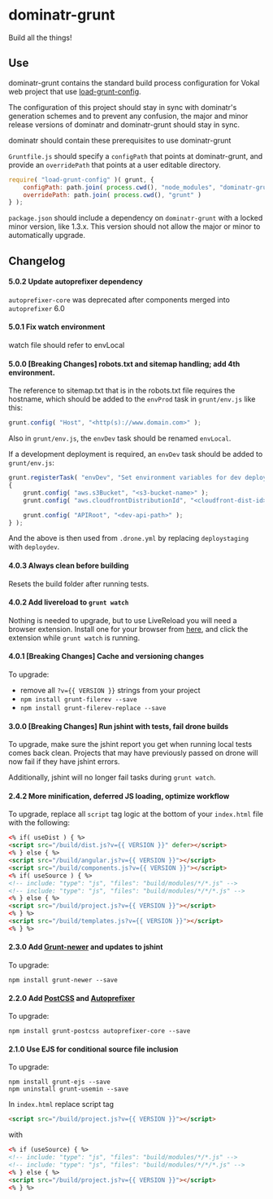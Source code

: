 # dominatr-grunt

Build all the things!

## Use

dominatr-grunt contains the standard build process configuration for Vokal web project that use [load-grunt-config](https://github.com/firstandthird/load-grunt-config).

The configuration of this project should stay in sync with dominatr's generation schemes and to prevent any confusion, the major and minor release versions of dominatr and dominatr-grunt should stay in sync.

dominatr should contain these prerequisites to use dominatr-grunt

`Gruntfile.js` should specify a `configPath` that points at dominatr-grunt, and provide an `overridePath` that points at a user editable directory.

```js
require( "load-grunt-config" )( grunt, {
    configPath: path.join( process.cwd(), "node_modules", "dominatr-grunt", "grunt" ),
    overridePath: path.join( process.cwd(), "grunt" )
} );
```

`package.json` should include a dependency on `dominatr-grunt` with a locked minor version, like 1.3.x. This version should not allow the major or minor to automatically upgrade.


## Changelog

#### 5.0.2 Update autoprefixer dependency

`autoprefixer-core` was deprecated after components merged into `autoprefixer` 6.0

#### 5.0.1 Fix watch environment

watch file should refer to envLocal

#### 5.0.0 [Breaking Changes] robots.txt and sitemap handling; add 4th environment.

The reference to sitemap.txt that is in the robots.txt file requires the hostname, which should be added to the `envProd` task in `grunt/env.js` like this:

```js
grunt.config( "Host", "<http(s)://www.domain.com>" );
```

Also in `grunt/env.js`, the `envDev` task should be renamed `envLocal`.

If a development deployment is required, an `envDev` task should be added to `grunt/env.js`:

```js
grunt.registerTask( "envDev", "Set environment variables for dev deployment", function ()
{
    grunt.config( "aws.s3Bucket", "<s3-bucket-name>" );
    grunt.config( "aws.cloudfrontDistributionId", "<cloudfront-dist-id>" );

    grunt.config( "APIRoot", "<dev-api-path>" );
} );
```

And the above is then used from `.drone.yml` by replacing `deploystaging` with `deploydev`.

#### 4.0.3 Always clean before building

Resets the build folder after running tests.

#### 4.0.2 Add livereload to `grunt watch`

Nothing is needed to upgrade, but to use LiveReload you will need a browser extension. Install one for your browser from [here](http://livereload.com/extensions/), and click the extension while `grunt watch` is running.

#### 4.0.1 [Breaking Changes] Cache and versioning changes

To upgrade:

- remove all `?v={{ VERSION }}` strings from your project
- `npm install grunt-filerev --save`
- `npm install grunt-filerev-replace --save`


#### 3.0.0 [Breaking Changes] Run jshint with tests, fail drone builds

To upgrade, make sure the jshint report you get when running local tests comes back clean.  Projects that may have previously passed on drone will now fail if they have jshint errors.

Additionally, jshint will no longer fail tasks during `grunt watch`.


#### 2.4.2 More minification, deferred JS loading, optimize workflow

To upgrade, replace all `script` tag logic at the bottom of your `index.html` file with the following:
```html
<% if( useDist ) { %>
<script src="/build/dist.js?v={{ VERSION }}" defer></script>
<% } else { %>
<script src="/build/angular.js?v={{ VERSION }}"></script>
<script src="/build/components.js?v={{ VERSION }}"></script>
<% if( useSource ) { %>
<!-- include: "type": "js", "files": "build/modules/*/*.js" -->
<!-- include: "type": "js", "files": "build/modules/*/*/*.js" -->
<% } else { %>
<script src="/build/project.js?v={{ VERSION }}"></script>
<% } %>
<script src="/build/templates.js?v={{ VERSION }}"></script>
<% } %>
```

#### 2.3.0 Add [Grunt-newer](https://github.com/tschaub/grunt-newer) and updates to jshint

To upgrade:
```
npm install grunt-newer --save
```

#### 2.2.0 Add [PostCSS](https://github.com/nDmitry/grunt-postcss) and [Autoprefixer](https://github.com/postcss/autoprefixer)

To upgrade:
```
npm install grunt-postcss autoprefixer-core --save
```

#### 2.1.0 Use EJS for conditional source file inclusion

To upgrade:
```
npm install grunt-ejs --save
npm uninstall grunt-usemin --save
```

In `index.html` replace script tag

```html
<script src="/build/project.js?v={{ VERSION }}"></script>
```

with

```html
<% if (useSource) { %>
<!-- include: "type": "js", "files": "build/modules/*/*.js" -->
<!-- include: "type": "js", "files": "build/modules/*/*/*.js" -->
<% } else { %>
<script src="/build/project.js?v={{ VERSION }}"></script>
<% } %>
```
